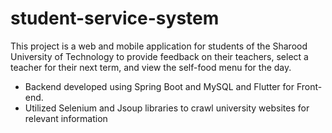 # student-service-system

This project is a web and mobile application for students of the Sharood University of Technology to
provide feedback on their teachers, select a teacher for their next term, and view the self-food menu
for the day.
<br>
- Backend developed using Spring Boot and MySQL and Flutter for Front-end.
- Utilized Selenium and Jsoup libraries to crawl university websites for relevant information
